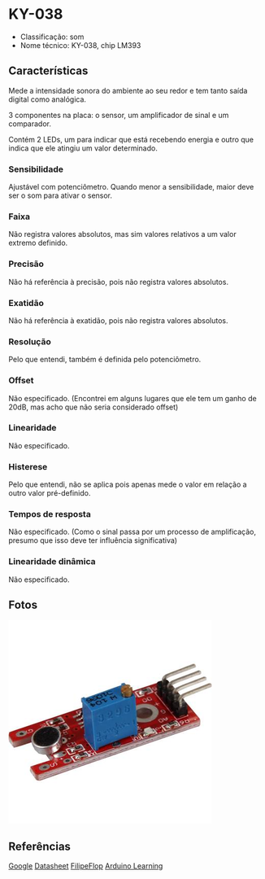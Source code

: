 # KY-038

- Classificação: som
- Nome técnico: KY-038, chip LM393

## Características

Mede a intensidade sonora do ambiente ao seu redor e tem tanto saída digital como analógica.

3 componentes na placa: o sensor, um amplificador de sinal e um comparador.

Contém 2 LEDs, um para indicar que está recebendo energia e outro que indica que ele atingiu um valor determinado.

### Sensibilidade

Ajustável com potenciômetro. Quando menor a sensibilidade, maior deve ser o som para ativar o sensor.

### Faixa

Não registra valores absolutos, mas sim valores relativos a um valor extremo definido.

### Precisão

Não há referência à precisão, pois não registra valores absolutos.

### Exatidão

Não há referência à exatidão, pois não registra valores absolutos.

### Resolução

Pelo que entendi, também é definida pelo potenciômetro.

### Offset

Não especificado. (Encontrei em alguns lugares que ele tem um ganho de 20dB, mas acho que não seria considerado offset)

### Linearidade

Não especificado.

### Histerese

Pelo que entendi, não se aplica pois apenas mede o valor em relação a outro valor pré-definido.

### Tempos de resposta

Não especificado. (Como o sinal passa por um processo de amplificação, presumo que isso deve ter influência significativa)

### Linearidade dinâmica

Não especificado.

## Fotos

![LDR](imgs/ky-038.jpg)

## Referências

[Google](http://google.com)
[Datasheet](https://datasheetspdf.com/pdf-file/1402048/Joy-IT/KY-038/1)
[FilipeFlop](https://www.filipeflop.com/produto/sensor-de-som-ky-038-microfone/)
[Arduino Learning](http://arduinolearning.com/amp/code/ky038-microphone-module-and-arduino-example.php)